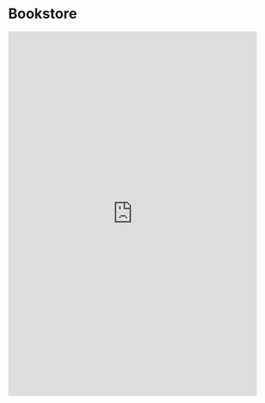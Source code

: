 # Bookstore

<iframe src="https://www.linkedin.com/embed/feed/update/urn:li:ugcPost:7071529744248299520" height="738" width="504" frameborder="0" allowfullscreen="" title="Embedded post"></iframe>
